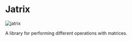 # Jatrix

![jatrix](https://github.com/danilos1/jatrix/blob/danilos/logo.png)

A library for performing different operations with matrices.
